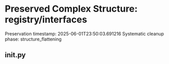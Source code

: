 # Preserved Complex Structure: registry/interfaces

Preservation timestamp: 2025-06-01T23:50:03.691216
Systematic cleanup phase: structure_flattening

## __init__.py
```python

```

